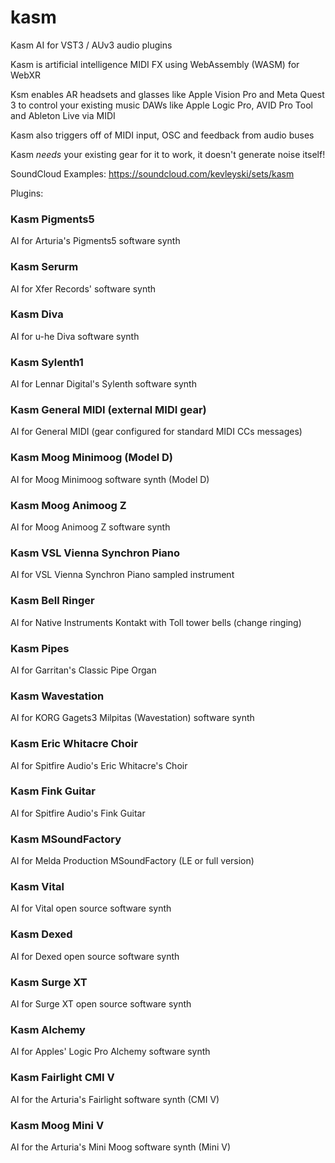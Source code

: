 # kasm
Kasm AI for VST3 / AUv3 audio plugins

Kasm is artificial intelligence MIDI FX using WebAssembly (WASM) for WebXR

Ksm enables AR headsets and glasses like Apple Vision Pro and Meta Quest 3 to control your existing music DAWs like Apple Logic Pro, AVID Pro Tool and Ableton Live via MIDI

Kasm also triggers off of MIDI input, OSC and feedback from audio buses

Kasm _needs_ your existing gear for it to work, it doesn't generate noise itself!

SoundCloud Examples: https://soundcloud.com/kevleyski/sets/kasm

Plugins:

### Kasm Pigments5
AI for Arturia's Pigments5 software synth

### Kasm Serurm
AI for Xfer Records' software synth

### Kasm Diva
AI for u-he Diva software synth

### Kasm Sylenth1
AI for Lennar Digital's Sylenth software synth

### Kasm General MIDI (external MIDI gear)
AI for General MIDI (gear configured for standard MIDI CCs messages)

### Kasm Moog Minimoog (Model D)
AI for Moog Minimoog software synth (Model D)

### Kasm Moog Animoog Z
AI for Moog Animoog Z software synth

### Kasm VSL Vienna Synchron Piano
AI for VSL Vienna Synchron Piano sampled instrument

### Kasm Bell Ringer
AI for Native Instruments Kontakt with Toll tower bells (change ringing)

### Kasm Pipes
AI for Garritan's Classic Pipe Organ

### Kasm Wavestation
AI for KORG Gagets3 Milpitas (Wavestation) software synth

### Kasm Eric Whitacre Choir
AI for Spitfire Audio's Eric Whitacre's Choir

### Kasm Fink Guitar
AI for Spitfire Audio's Fink Guitar

### Kasm MSoundFactory
AI for Melda Production MSoundFactory (LE or full version)

### Kasm Vital
AI for Vital open source software synth

### Kasm Dexed
AI for Dexed open source software synth

### Kasm Surge XT
AI for Surge XT open source software synth

### Kasm Alchemy
AI for Apples' Logic Pro Alchemy software synth

### Kasm Fairlight CMI V
AI for the Arturia's Fairlight software synth (CMI V)

### Kasm Moog Mini V
AI for the Arturia's Mini Moog software synth (Mini V)

